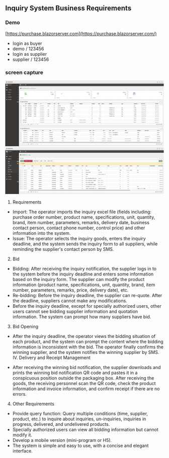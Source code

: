 ## Inquiry System Business Requirements

### Demo

[https://purchase.blazorserver.com](https://purchase.blazorserver.com/)

   + login as buyer 
   + demo / 123456
   + login as supplier 
   + supplier / 123456
### screen capture
![RUNOOB 图标](doc/1.png)
![RUNOOB 图标](doc/2.png)
1. Requirements

- Import: The operator imports the inquiry excel file (fields including: purchase order number, product name, specifications, unit, quantity, brand, item number, parameters, remarks, delivery date, business contact person, contact phone number, control price) and other information into the system.
- Issue: The operator selects the inquiry goods, enters the inquiry deadline, and the system sends the inquiry form to all suppliers, while reminding the supplier's contact person by SMS.

2. Bid

- Bidding: After receiving the inquiry notification, the supplier logs in to the system before the inquiry deadline and enters some information based on the inquiry form. The supplier can modify the product information (product name, specifications, unit, quantity, brand, item number, parameters, remarks, price, delivery date), etc.
- Re-bidding: Before the inquiry deadline, the supplier can re-quote. After the deadline, suppliers cannot make any modifications.
- Before the inquiry deadline, except for specially authorized users, other users cannot see bidding supplier information and quotation information. The system can prompt how many suppliers have bid.

3. Bid Opening

- After the inquiry deadline, the operator views the bidding situation of each product, and the system can prompt the content where the bidding information is inconsistent with the bid. The operator finally confirms the winning supplier, and the system notifies the winning supplier by SMS.
IV. Delivery and Receipt Management

- After receiving the winning bid notification, the supplier downloads and prints the winning bid notification QR code and pastes it in a conspicuous position outside the packaging box.
After receiving the goods, the receiving personnel scan the QR code, check the product information and invoice information, and confirm receipt if there are no errors.
4. Other Requirements

- Provide query function: Query multiple conditions (time, supplier, product, etc.) to inquire about inquiries, un-inquiries, inquiries in progress, delivered, and undelivered products.
- Specially authorized users can view all bidding information but cannot modify it.
- Develop a mobile version (mini-program or H5).
- The system is simple and easy to use, with a concise and elegant interface.

